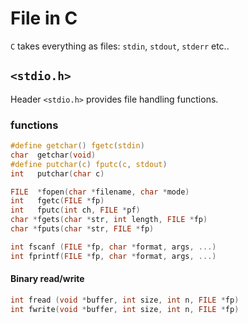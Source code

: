 # File in C

`C` takes everything as files: `stdin`, `stdout`, `stderr` etc..

## `<stdio.h>`

Header `<stdio.h>` provides file handling functions.

### functions

<!-- Function | Description -->
```c
#define getchar() fgetc(stdin)
char  getchar(void)
#define putchar(c) fputc(c, stdout)
int   putchar(char c)

FILE  *fopen(char *filename, char *mode)
int   fgetc(FILE *fp)
int   fputc(int ch, FILE *pf)
char *fgets(char *str, int length, FILE *fp)
char *fputs(char *str, FILE *fp)

int fscanf (FILE *fp, char *format, args, ...)
int fprintf(FILE *fp, char *format, args, ...)
```
#### Binary read/write

```c
int fread (void *buffer, int size, int n, FILE *fp)
int fwrite(void *buffer, int size, int n, FILE *fp)
```
